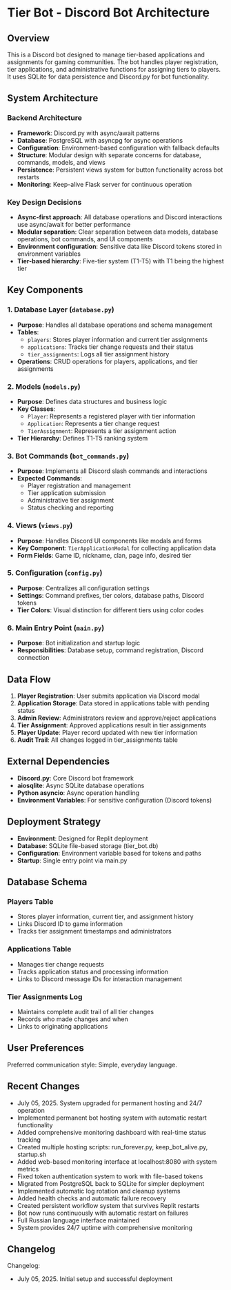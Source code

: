 # Tier Bot - Discord Bot Architecture

## Overview

This is a Discord bot designed to manage tier-based applications and assignments for gaming communities. The bot handles player registration, tier applications, and administrative functions for assigning tiers to players. It uses SQLite for data persistence and Discord.py for bot functionality.

## System Architecture

### Backend Architecture
- **Framework**: Discord.py with async/await patterns
- **Database**: PostgreSQL with asyncpg for async operations
- **Configuration**: Environment-based configuration with fallback defaults
- **Structure**: Modular design with separate concerns for database, commands, models, and views
- **Persistence**: Persistent views system for button functionality across bot restarts
- **Monitoring**: Keep-alive Flask server for continuous operation

### Key Design Decisions
- **Async-first approach**: All database operations and Discord interactions use async/await for better performance
- **Modular separation**: Clear separation between data models, database operations, bot commands, and UI components
- **Environment configuration**: Sensitive data like Discord tokens stored in environment variables
- **Tier-based hierarchy**: Five-tier system (T1-T5) with T1 being the highest tier

## Key Components

### 1. Database Layer (`database.py`)
- **Purpose**: Handles all database operations and schema management
- **Tables**: 
  - `players`: Stores player information and current tier assignments
  - `applications`: Tracks tier change requests and their status
  - `tier_assignments`: Logs all tier assignment history
- **Operations**: CRUD operations for players, applications, and tier assignments

### 2. Models (`models.py`)
- **Purpose**: Defines data structures and business logic
- **Key Classes**:
  - `Player`: Represents a registered player with tier information
  - `Application`: Represents a tier change request
  - `TierAssignment`: Represents a tier assignment action
- **Tier Hierarchy**: Defines T1-T5 ranking system

### 3. Bot Commands (`bot_commands.py`)
- **Purpose**: Implements all Discord slash commands and interactions
- **Expected Commands**:
  - Player registration and management
  - Tier application submission
  - Administrative tier assignment
  - Status checking and reporting

### 4. Views (`views.py`)
- **Purpose**: Handles Discord UI components like modals and forms
- **Key Component**: `TierApplicationModal` for collecting application data
- **Form Fields**: Game ID, nickname, clan, page info, desired tier

### 5. Configuration (`config.py`)
- **Purpose**: Centralizes all configuration settings
- **Settings**: Command prefixes, tier colors, database paths, Discord tokens
- **Tier Colors**: Visual distinction for different tiers using color codes

### 6. Main Entry Point (`main.py`)
- **Purpose**: Bot initialization and startup logic
- **Responsibilities**: Database setup, command registration, Discord connection

## Data Flow

1. **Player Registration**: User submits application via Discord modal
2. **Application Storage**: Data stored in applications table with pending status
3. **Admin Review**: Administrators review and approve/reject applications
4. **Tier Assignment**: Approved applications result in tier assignments
5. **Player Update**: Player record updated with new tier information
6. **Audit Trail**: All changes logged in tier_assignments table

## External Dependencies

- **Discord.py**: Core Discord bot framework
- **aiosqlite**: Async SQLite database operations
- **Python asyncio**: Async operation handling
- **Environment Variables**: For sensitive configuration (Discord tokens)

## Deployment Strategy

- **Environment**: Designed for Replit deployment
- **Database**: SQLite file-based storage (tier_bot.db)
- **Configuration**: Environment variable based for tokens and paths
- **Startup**: Single entry point via main.py

## Database Schema

### Players Table
- Stores player information, current tier, and assignment history
- Links Discord ID to game information
- Tracks tier assignment timestamps and administrators

### Applications Table
- Manages tier change requests
- Tracks application status and processing information
- Links to Discord message IDs for interaction management

### Tier Assignments Log
- Maintains complete audit trail of all tier changes
- Records who made changes and when
- Links to originating applications

## User Preferences

Preferred communication style: Simple, everyday language.

## Recent Changes

- July 05, 2025. System upgraded for permanent hosting and 24/7 operation
- Implemented permanent bot hosting system with automatic restart functionality
- Added comprehensive monitoring dashboard with real-time status tracking
- Created multiple hosting scripts: run_forever.py, keep_bot_alive.py, startup.sh
- Added web-based monitoring interface at localhost:8080 with system metrics
- Fixed token authentication system to work with file-based tokens
- Migrated from PostgreSQL back to SQLite for simpler deployment
- Implemented automatic log rotation and cleanup systems
- Added health checks and automatic failure recovery
- Created persistent workflow system that survives Replit restarts
- Bot now runs continuously with automatic restart on failures
- Full Russian language interface maintained
- System provides 24/7 uptime with comprehensive monitoring

## Changelog

Changelog:
- July 05, 2025. Initial setup and successful deployment